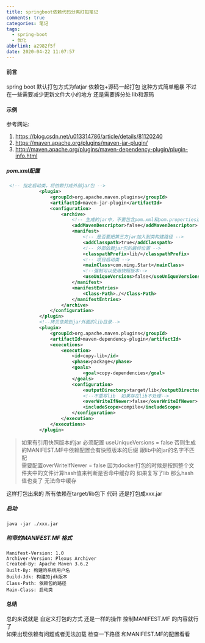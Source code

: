 ```yaml
---
title: springboot依赖代码分离打包笔记
comments: true
categories: 笔记
tags:
  - spring-boot
  - 优化
abbrlink: a2982f5f
date: 2020-04-22 11:07:57
---
```

#### 前言
spring boot 默认打包方式为fatjar 依赖包+源码一起打包 这种方式简单粗暴 
不过在一些需要减少更新文件大小的地方 还是需要拆分处 lib和源码 
#### 示例
参考网站:
1. https://blog.csdn.net/u013314786/article/details/81120240
2. https://maven.apache.org/plugins/maven-jar-plugin/
3. http://maven.apache.org/plugins/maven-dependency-plugin/plugin-info.html
##### pom.xml配置
```xml
 <!-- 指定启动类，将依赖打成外部jar包 -->
            <plugin>
                <groupId>org.apache.maven.plugins</groupId>
                <artifactId>maven-jar-plugin</artifactId>
                <configuration>
                    <archive>
                        <!-- 生成的jar中，不要包含pom.xml和pom.properties这两个文件 -->
                        <addMavenDescriptor>false</addMavenDescriptor>
                        <manifest>
                            <!-- 是否要把第三方jar加入到类构建路径 -->
                            <addClasspath>true</addClasspath>
                            <!-- 外部依赖jar包的最终位置 -->
                            <classpathPrefix>lib/</classpathPrefix>
                            <!-- 项目启动类 -->
                            <mainClass>com.ming.Start</mainClass>
                            <!--强制可以使用快照版本-->
                            <useUniqueVersions>false</useUniqueVersions>
                        </manifest>
                        <manifestEntries>
                            <Class-Path>./</Class-Path>
                        </manifestEntries>
                    </archive>
                </configuration>
            </plugin>
            <!--拷贝依赖到jar外面的lib目录-->
            <plugin>
                <groupId>org.apache.maven.plugins</groupId>
                <artifactId>maven-dependency-plugin</artifactId>
                <executions>
                    <execution>
                        <id>copy-lib</id>
                        <phase>package</phase>
                        <goals>
                            <goal>copy-dependencies</goal>
                        </goals>
                        <configuration>
                            <outputDirectory>target/lib</outputDirectory>
                            <!--不重写lib  如果存在lib不处理-->
                            <overWriteIfNewer>false</overWriteIfNewer>
                            <includeScope>compile</includeScope>
                        </configuration>
                    </execution>
                </executions>
            </plugin>
```

> 如果有引用快照版本的jar  必须配置 useUniqueVersions = false 否则生成的MANIFEST.MF中依赖配置会有快照版本的后缀 跟lib中的jar的名字不匹配     
> 需要配置overWriteIfNewer = false  因为docker打包的时候是按照整个文件夹中的文件计算hash值来判断是否命中缓存的 如果复写了lib 那么hash值也变了 无法命中缓存   

这样打包出来的 所有依赖在target/lib包下 代码 还是打包成xxx.jar

##### 启动
```shell script
java -jar ./xxx.jar  
```

##### 附带的MANIFEST.MF 格式 
```text
Manifest-Version: 1.0
Archiver-Version: Plexus Archiver
Created-By: Apache Maven 3.6.2
Built-By: 构建的系统用户名
Build-Jdk: 构建的jdk版本
Class-Path: 依赖包的路径 
Main-Class: 启动类
```



#### 总结
总的来说就是 自定义打包的方式 还是一样的操作
控制MANIFEST.MF 的内容就行了   
如果出现依赖有问题或者无法加载 检查一下路径 和MANIFEST.MF的配置看看 


